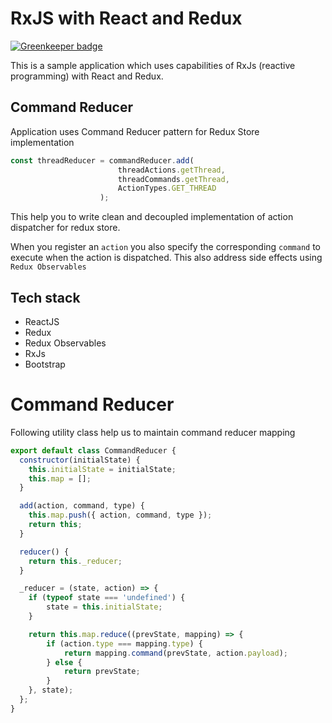 # RxJS with React and Redux

[![Greenkeeper badge](https://badges.greenkeeper.io/nitor-infotech-oss/react-command-reducer.svg)](https://greenkeeper.io/)

This is a sample application which uses capabilities of RxJs (reactive programming) with React and Redux.

## Command Reducer

Application uses Command Reducer pattern for Redux Store implementation

```javascript
const threadReducer = commandReducer.add(
                        threadActions.getThread, 
                        threadCommands.getThread, 
                        ActionTypes.GET_THREAD
                    );
```

This help you to write clean and decoupled implementation of action dispatcher for redux store.

When you register an `action` you also specify the corresponding `command` to execute when the action is dispatched. This also address side effects using `Redux Observables`

## Tech stack

* ReactJS
* Redux
* Redux Observables
* RxJs
* Bootstrap


# Command Reducer

Following utility class help us to maintain command reducer mapping

```javascript
export default class CommandReducer {
  constructor(initialState) {
    this.initialState = initialState;
    this.map = [];
  }

  add(action, command, type) {
    this.map.push({ action, command, type });
    return this;
  }

  reducer() {
    return this._reducer;
  }

  _reducer = (state, action) => {
    if (typeof state === 'undefined') {
        state = this.initialState;
    }

    return this.map.reduce((prevState, mapping) => {
        if (action.type === mapping.type) {
            return mapping.command(prevState, action.payload);
        } else {
            return prevState;
        }
    }, state);
  };
}

```